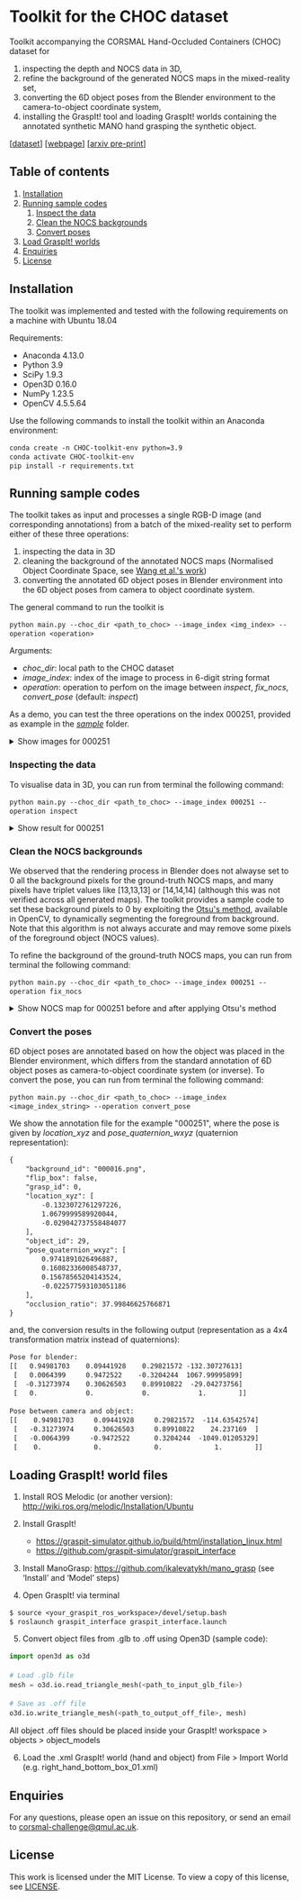 # Toolkit for the CHOC dataset

Toolkit accompanying the CORSMAL Hand-Occluded Containers (CHOC) dataset for 
1. inspecting the depth and NOCS data in 3D, 
2. refine the background of the generated NOCS maps in the mixed-reality set, 
3. converting the 6D object poses from the Blender environment to the camera-to-object coordinate system,
4. installing the GraspIt! tool and loading GraspIt! worlds containing the annotated synthetic MANO hand grasping the synthetic object.

[[dataset](https://zenodo.org/record/5085801#.Y3zGQ9LP2V4)]
[[webpage](https://corsmal.eecs.qmul.ac.uk/pose.html)]
[[arxiv pre-print](https://arxiv.org/abs/2211.10470)]

## Table of contents
1. [Installation](#requirements)
2. [Running sample codes](#running)
   1. [Inspect the data](#inspect)
   2. [Clean the NOCS backgrounds](#clean)
   3. [Convert poses](#convert)
3. [Load GraspIt! worlds](#instructions)
4. [Enquiries](#enquiries)
6. [License](#license)

## Installation <a name="requirements"></a>

The toolkit was implemented and tested with the following requirements on a machine with Ubuntu 18.04

Requirements:
- Anaconda 4.13.0
- Python 3.9
- SciPy 1.9.3
- Open3D 0.16.0
- NumPy 1.23.5
- OpenCV 4.5.5.64

Use the following commands to install the toolkit within an Anaconda environment:
```
conda create -n CHOC-toolkit-env python=3.9
conda activate CHOC-toolkit-env
pip install -r requirements.txt
```

## Running sample codes <a name="running"></a>

The toolkit takes as input and processes a single RGB-D image (and corresponding annotations) from a batch of the mixed-reality set to perform either of these three operations:
1. inspecting the data in 3D
2. cleaning the background of the annotated NOCS maps (Normalised Object Coordinate Space, see [Wang et al.'s work](https://geometry.stanford.edu/projects/NOCS_CVPR2019/))
3. converting the annotated 6D object poses in Blender environment into the 6D object poses from camera to object coordinate system.

The general command to run the toolkit is
```
python main.py --choc_dir <path_to_choc> --image_index <img_index> --operation <operation>
```

Arguments:
* *choc_dir*: local path to the CHOC dataset
* *image_index*: index of the image to process in 6-digit string format
* *operation*: operation to perfom on the image between *inspect*, *fix_nocs*, *convert_pose* (default: *inspect*)

As a demo, you can test the three operations on the index 000251, provided as example in the [_sample_](sample) folder.

<details>
<summary> Show images for 000251</summary>

<br>

  RGB                       |  NOCS                     |  Mask                     |  Depth
:--------------------------:|:-------------------------:|:-------------------------:|:-------------------------:
![RGB](sample/CHOC/mixed-reality/rgb/b_000001_001000/000251.png) |![NOCS](sample/CHOC/mixed-reality/nocs/b_000001_001000/000251.png)|![Mask](sample/CHOC/mixed-reality/mask/b_000001_001000/000251.png)|![Depth](images/depth.png)

</details>

### Inspecting the data <a name="inspect"></a>

To visualise data in 3D, you can run from terminal the following command:
```
python main.py --choc_dir <path_to_choc> --image_index 000251 --operation inspect
```

<details>
<summary> Show result for 000251</summary>

<br>

Legend:
* green: un-normalised NOCS-points
* blue: depth points 
* red: un-normalised NOCS points transformed using the converted pose

  Object                      |  Depth, Annotation        |  Both                     
:----------------------------:|:-------------------------:|:-------------------------:
![Metric object points](images/object.png) |![Depth; Transformed object](images/depth_and_transformed_object.png)|![Both](images/both.png)

Note: all points are visualised in the camera coordinate system (OpenGL convention).

</details>


### Clean the NOCS backgrounds <a name="clean"></a>

We observed that the rendering process in Blender does not alwayse set to 0 all the background pixels for the ground-truth NOCS maps, and many pixels have triplet values like [13,13,13] or [14,14,14] (although this was not verified across all generated maps). The toolkit provides a sample code to set these background pixels to 0 by exploiting the [Otsu's method](https://docs.opencv.org/4.x/d7/d4d/tutorial_py_thresholding.html#:~:text=Otsu's%20Binarization,determines%20it%20automatically), available in OpenCV, to dynamically segmenting the foreground from background. Note that this algorithm is not always accurate and may remove some pixels of the foreground object (NOCS values).

To refine the background of the ground-truth NOCS maps, you can run from terminal the following command:
```
python main.py --choc_dir <path_to_choc> --image_index 000251 --operation fix_nocs
```
<details>
<summary> Show NOCS map for 000251 before and after applying Otsu's method</summary>

<br>


  Before                    |  After
:--------------------------:|:-------------------------:
![Before processing](images/nocs_before.png) |![After processing](images/nocs_after.png)

</details>

### Convert the poses <a name="convert"></a>

6D object poses are annotated based on how the object was placed in the Blender environment, which differs from the standard annotation of 6D object poses as camera-to-object coordinate system (or inverse). To convert the pose, you can run from terminal the following command:
```
python main.py --choc_dir <path_to_choc> --image_index <image_index_string> --operation convert_pose
```

We show the annotation file for the example "000251", where the pose is given by _location\_xyz_ and _pose\_quaternion\_wxyz_ (quaternion representation):
```
{
    "background_id": "000016.png",
    "flip_box": false,
    "grasp_id": 0,
    "location_xyz": [
        -0.1323072761297226,
        1.0679999589920044,
        -0.029042737558484077
    ],
    "object_id": 29,
    "pose_quaternion_wxyz": [
        0.9741891026496887,
        0.16082336008548737,
        0.15678565204143524,
        -0.022577593103051186
    ],
    "occlusion_ratio": 37.99846625766871
}
```
and, the conversion results in the following output (representation as a 4x4 transformation matrix instead of quaternions):
```
Pose for blender:
[[   0.94981703    0.09441928    0.29821572 -132.30727613]
 [   0.0064399     0.9472522    -0.3204244  1067.99995899]
 [  -0.31273974    0.30626503    0.89910822  -29.04273756]
 [   0.            0.            0.            1.        ]]

Pose between camera and object:
[[    0.94981703     0.09441928     0.29821572  -114.63542574]
 [   -0.31273974     0.30626503     0.89910822    24.237169  ]
 [   -0.0064399     -0.9472522      0.3204244  -1049.01205329]
 [    0.             0.             0.             1.        ]]
```

## Loading GraspIt! world files <a name="instructions"></a>

1. Install ROS Melodic (or another version): http://wiki.ros.org/melodic/Installation/Ubuntu
2. Install GraspIt!
   * https://graspit-simulator.github.io/build/html/installation_linux.html
   * https://github.com/graspit-simulator/graspit_interface

3. Install ManoGrasp: https://github.com/ikalevatykh/mano_grasp (see ‘Install’ and ‘Model’ steps)
4. Open GraspIt! via terminal
```
$ source <your_graspit_ros_workspace>/devel/setup.bash
$ roslaunch graspit_interface graspit_interface.launch
```
5. Convert object files from .glb to .off using Open3D (sample code):

```python
import open3d as o3d

# Load .glb file
mesh = o3d.io.read_triangle_mesh(<path_to_input_glb_file>)

# Save as .off file
o3d.io.write_triangle_mesh(<path_to_output_off_file>, mesh)
```
All object .off files should be placed inside your GraspIt! workspace > objects > object_models

6. Load the .xml GraspIt! world (hand and object) from File > Import World (e.g. right_hand_bottom_box_01.xml) 


## Enquiries <a name="enquiries"></a>

For any questions, please open an issue on this repository, or send an email to corsmal-challenge@qmul.ac.uk.


## License <a name="license"></a>

This work is licensed under the MIT License. To view a copy of this license, see [LICENSE](LICENSE).
